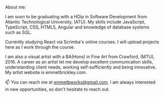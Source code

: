 About me:

I am soon to be graduating with a HDip in Software Development from Atlantic Technological University, (ATU). 
My skills include JavaScript, TypeScript, CSS, HTML5, Angular and knowledge of database systems such as SQL. 

Currently studying React via Scrimba's online courses.
I will upload projects here as I work through the course.

I am also a visual artist with a BA(Hons) in Fine Art from Crawford, (MTU), 2016.
A career as an artist let me develop excellent communication skills, understanding client needs, working self-sufficiently and being innovative. 
My artist website is emmetbrickley.com. 


📫 You can reach me at emmetbworks@gmail.com. I am always interested in new opportunities, so don't hesitate to reach out.
